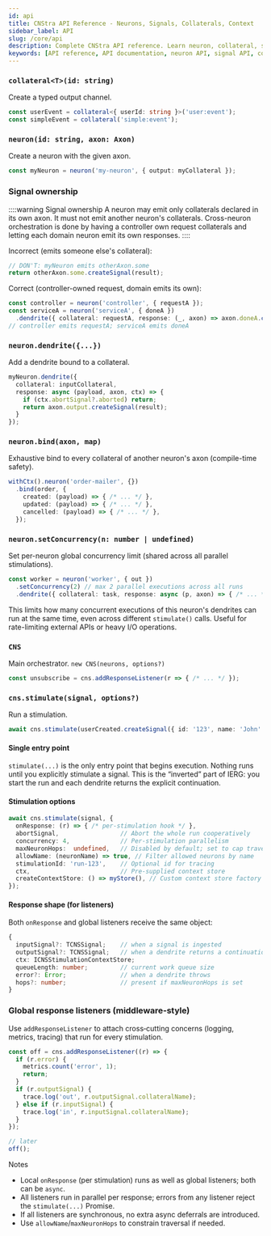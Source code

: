 ```yaml
---
id: api
title: CNStra API Reference - Neurons, Signals, Collaterals, Context
sidebar_label: API
slug: /core/api
description: Complete CNStra API reference. Learn neuron, collateral, signal, dendrite, axon, context, stimulation APIs. Type-safe orchestration primitives for JavaScript/TypeScript state machines.
keywords: [API reference, API documentation, neuron API, signal API, collateral API, dendrite API, axon API, context API, stimulation API, TypeScript API, type-safe API, function reference, method reference, interface reference]
---
```


### `collateral<T>(id: string)`
Create a typed output channel.

```ts
const userEvent = collateral<{ userId: string }>('user:event');
const simpleEvent = collateral('simple:event');
```

### `neuron(id: string, axon: Axon)`
Create a neuron with the given axon.

```ts
const myNeuron = neuron('my-neuron', { output: myCollateral });
```

### Signal ownership

::::warning Signal ownership
A neuron may emit only collaterals declared in its own axon. It must not emit another neuron's collaterals. Cross-neuron orchestration is done by having a controller own request collaterals and letting each domain neuron emit its own responses.
::::

Incorrect (emits someone else's collateral):

```ts
// DON'T: myNeuron emits otherAxon.some
return otherAxon.some.createSignal(result);
```

Correct (controller-owned request, domain emits its own):

```ts
const controller = neuron('controller', { requestA });
const serviceA = neuron('serviceA', { doneA })
  .dendrite({ collateral: requestA, response: (_, axon) => axon.doneA.createSignal(...) });
// controller emits requestA; serviceA emits doneA
```

### `neuron.dendrite({...})`
Add a dendrite bound to a collateral.

```ts
myNeuron.dendrite({
  collateral: inputCollateral,
  response: async (payload, axon, ctx) => {
    if (ctx.abortSignal?.aborted) return;
    return axon.output.createSignal(result);
  }
});
```

### `neuron.bind(axon, map)`
Exhaustive bind to every collateral of another neuron's axon (compile-time safety).

```ts
withCtx().neuron('order-mailer', {})
  .bind(order, {
    created: (payload) => { /* ... */ },
    updated: (payload) => { /* ... */ },
    cancelled: (payload) => { /* ... */ },
  });
```

### `neuron.setConcurrency(n: number | undefined)`
Set per-neuron global concurrency limit (shared across all parallel stimulations).

```ts
const worker = neuron('worker', { out })
  .setConcurrency(2) // max 2 parallel executions across all runs
  .dendrite({ collateral: task, response: async (p, axon) => { /* ... */ } });
```

This limits how many concurrent executions of this neuron's dendrites can run at the same time, even across different `stimulate()` calls. Useful for rate-limiting external APIs or heavy I/O operations.

### `CNS`
Main orchestrator. `new CNS(neurons, options?)`

```ts
const unsubscribe = cns.addResponseListener(r => { /* ... */ });
```

### `cns.stimulate(signal, options?)`
Run a stimulation.

```ts
await cns.stimulate(userCreated.createSignal({ id: '123', name: 'John' }));
```

#### Single entry point
`stimulate(...)` is the only entry point that begins execution. Nothing runs until you explicitly stimulate a signal. This is the “inverted” part of IERG: you start the run and each dendrite returns the explicit continuation.

#### Stimulation options
```ts
await cns.stimulate(signal, {
  onResponse: (r) => { /* per-stimulation hook */ },
  abortSignal,                 // Abort the whole run cooperatively
  concurrency: 4,              // Per-stimulation parallelism
  maxNeuronHops:  undefined,   // Disabled by default; set to cap traversal length
  allowName: (neuronName) => true, // Filter allowed neurons by name
  stimulationId: 'run-123',    // Optional id for tracing
  ctx,                         // Pre-supplied context store
  createContextStore: () => myStore(), // Custom context store factory
});
```

#### Response shape (for listeners)
Both `onResponse` and global listeners receive the same object:

```ts
{
  inputSignal?: TCNSSignal;    // when a signal is ingested
  outputSignal?: TCNSSignal;   // when a dendrite returns a continuation
  ctx: ICNSStimulationContextStore;
  queueLength: number;         // current work queue size
  error?: Error;               // when a dendrite throws
  hops?: number;               // present if maxNeuronHops is set
}
```

### Global response listeners (middleware‑style)
Use `addResponseListener` to attach cross‑cutting concerns (logging, metrics, tracing) that run for every stimulation.

```ts
const off = cns.addResponseListener((r) => {
  if (r.error) {
    metrics.count('error', 1);
    return;
  }
  if (r.outputSignal) {
    trace.log('out', r.outputSignal.collateralName);
  } else if (r.inputSignal) {
    trace.log('in', r.inputSignal.collateralName);
  }
});

// later
off();
```

Notes
- Local `onResponse` (per stimulation) runs as well as global listeners; both can be `async`.
- All listeners run in parallel per response; errors from any listener reject the `stimulate(...)` Promise.
- If all listeners are synchronous, no extra async deferrals are introduced.
- Use `allowName`/`maxNeuronHops` to constrain traversal if needed.
